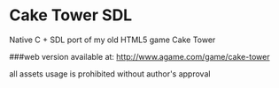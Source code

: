 # Cake Tower SDL
Native C + SDL port of my old HTML5 game Cake Tower

###web version available at:
http://www.agame.com/game/cake-tower

all assets usage is prohibited without author's approval
